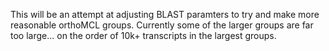 This will be an attempt at adjusting BLAST paramters to try and make more reasonable orthoMCL groups. Currently some of the larger groups are far too large... on the order of 10k+ transcripts in the largest groups.
